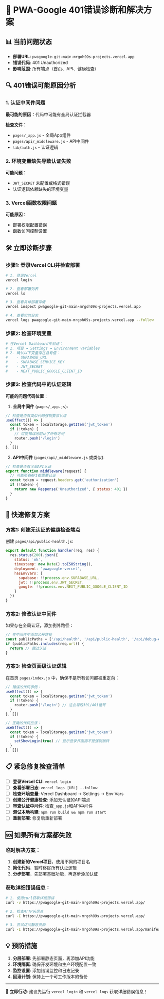 # 🚨 PWA-Google 401错误诊断和解决方案

## 📊 当前问题状态
- **部署URL**: `pwagoogle-git-main-mrgoh09s-projects.vercel.app`
- **错误代码**: 401 Unauthorized
- **影响范围**: 所有端点（首页、API、健康检查）

## 🔍 401错误可能原因分析

### 1. 认证中间件问题
**最可能的原因**：代码中可能有全局认证拦截器

**检查文件**：
- `pages/_app.js` - 全局App组件
- `pages/api/_middleware.js` - API中间件
- `lib/auth.js` - 认证逻辑

### 2. 环境变量缺失导致认证失败
**可能问题**：
- `JWT_SECRET` 未配置或格式错误
- 认证逻辑依赖缺失的环境变量

### 3. Vercel函数权限问题
**可能原因**：
- 部署权限配置错误
- 函数访问控制设置

## 🛠️ 立即诊断步骤

### 步骤1: 登录Vercel CLI并检查部署
```bash
# 1. 登录Vercel
vercel login

# 2. 查看部署列表
vercel ls

# 3. 查看具体部署详情
vercel inspect pwagoogle-git-main-mrgoh09s-projects.vercel.app

# 4. 查看实时日志
vercel logs pwagoogle-git-main-mrgoh09s-projects.vercel.app --follow
```

### 步骤2: 检查环境变量
```bash
# 在Vercel Dashboard中验证：
# 1. 项目 → Settings → Environment Variables
# 2. 确认以下变量存在且有值：
#    - SUPABASE_URL
#    - SUPABASE_SERVICE_KEY  
#    - JWT_SECRET
#    - NEXT_PUBLIC_GOOGLE_CLIENT_ID
```

### 步骤3: 检查代码中的认证逻辑

**可能的问题代码位置**：

1. **全局中间件** (`pages/_app.js`):
```javascript
// 检查是否有类似代码强制要求认证
useEffect(() => {
  const token = localStorage.getItem('jwt_token')
  if (!token) {
    // 可能错误地阻止了所有访问
    router.push('/login')
  }
}, [])
```

2. **API中间件** (`pages/api/_middleware.js` 或类似):
```javascript
// 检查是否有全局API认证
export function middleware(request) {
  // 可能所有API都需要认证
  const token = request.headers.get('authorization')
  if (!token) {
    return new Response('Unauthorized', { status: 401 })
  }
}
```

## 🔧 快速修复方案

### 方案1: 创建无认证的健康检查端点
创建 `pages/api/public-health.js`:
```javascript
export default function handler(req, res) {
  res.status(200).json({
    status: 'ok',
    timestamp: new Date().toISOString(),
    deployment: 'pwagoogle-vercel',
    hasEnvVars: {
      supabase: !!process.env.SUPABASE_URL,
      jwt: !!process.env.JWT_SECRET,
      google: !!process.env.NEXT_PUBLIC_GOOGLE_CLIENT_ID
    }
  })
}
```

### 方案2: 修改认证中间件
如果存在全局认证，添加例外路径：
```javascript
// 在中间件中添加公开路径
const publicPaths = ['/api/health', '/api/public-health', '/api/debug-env']
if (publicPaths.includes(req.url)) {
  return // 跳过认证
}
```

### 方案3: 检查页面级认证逻辑
在首页 `pages/index.js` 中，确保不是所有访问都被重定向：
```javascript
// 错误的代码示例：
useEffect(() => {
  const token = localStorage.getItem('jwt_token')
  if (!token) {
    router.push('/login') // 这会导致301/401循环
  }
}, [])

// 正确的代码应该：
useEffect(() => {
  const token = localStorage.getItem('jwt_token')
  if (!token) {
    setShowLogin(true) // 显示登录界面而不是强制跳转
  }
}, [])
```

## 📋 紧急修复检查清单

- [ ] **登录Vercel CLI**: `vercel login`
- [ ] **查看部署日志**: `vercel logs [URL] --follow`
- [ ] **检查环境变量**: Vercel Dashboard → Settings → Env Vars
- [ ] **创建公开健康检查**: 添加无认证的API端点
- [ ] **审查认证中间件**: 检查`_app.js`和API中间件
- [ ] **测试本地构建**: `npm run build && npm run start`
- [ ] **重新部署**: 修复后重新部署

## 🆘 如果所有方案都失败

### 临时解决方案：
1. **创建新的Vercel项目**，使用不同的项目名
2. **简化代码**，暂时移除所有认证逻辑
3. **分步部署**，先部署基础功能，再逐步添加认证

### 获取详细错误信息：
```bash
# 1. 使用curl获取详细错误
curl -v https://pwagoogle-git-main-mrgoh09s-projects.vercel.app/

# 2. 检查HTTP头信息
curl -I https://pwagoogle-git-main-mrgoh09s-projects.vercel.app/

# 3. 尝试访问静态资源
curl -I https://pwagoogle-git-main-mrgoh09s-projects.vercel.app/manifest.json
```

## 💡 预防措施

1. **分层部署**: 先部署静态页面，再添加API功能
2. **环境隔离**: 确保开发环境和生产环境配置一致
3. **监控设置**: 添加错误监控和日志记录
4. **回滚计划**: 保持上一个可工作版本的备份

---
🚨 **立即行动**: 建议先运行 `vercel login` 和 `vercel logs` 获取详细错误信息！